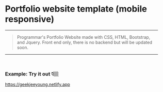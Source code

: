 # Portfolio website template (mobile responsive)

---

> Programmar's Portfolio Website made with CSS, HTML, Bootstrap, and Jquery. Front end only, there is no backend but will be updated soon.

---

<br>

### Example: Try it out 👇🏼

https://geekjeeyoung.netlify.app
